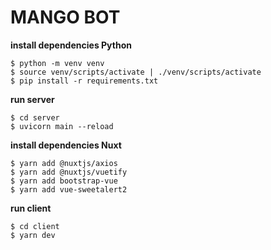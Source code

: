# MANGO BOT

**install dependencies Python**

    $ python -m venv venv
    $ source venv/scripts/activate | ./venv/scripts/activate
    $ pip install -r requirements.txt

**run server**

    $ cd server
    $ uvicorn main --reload

**install dependencies Nuxt**

    $ yarn add @nuxtjs/axios
    $ yarn add @nuxtjs/vuetify
    $ yarn add bootstrap-vue
    $ yarn add vue-sweetalert2

**run client**
    
    $ cd client
    $ yarn dev






